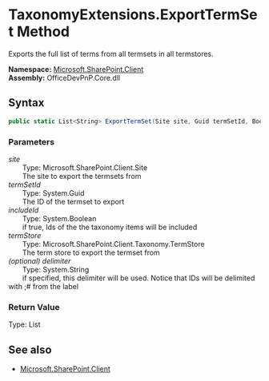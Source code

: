 # TaxonomyExtensions.ExportTermSet Method  
Exports the full list of terms from all termsets in all termstores.  

**Namespace:** [Microsoft.SharePoint.Client](Microsoft.SharePoint.Client.md)  
**Assembly:** OfficeDevPnP.Core.dll  
## Syntax
```C#
public static List<String> ExportTermSet(Site site, Guid termSetId, Boolean includeId, TermStore termStore, String delimiter)
```
### Parameters
*site*  
&emsp;&emsp;Type: Microsoft.SharePoint.Client.Site  
&emsp;&emsp;The site to export the termsets from  
*termSetId*  
&emsp;&emsp;Type: System.Guid  
&emsp;&emsp;The ID of the termset to export  
*includeId*  
&emsp;&emsp;Type: System.Boolean  
&emsp;&emsp;if true, Ids of the the taxonomy items will be included  
*termStore*  
&emsp;&emsp;Type: Microsoft.SharePoint.Client.Taxonomy.TermStore  
&emsp;&emsp;The term store to export the termset from  
*(optional) delimiter*  
&emsp;&emsp;Type: System.String  
&emsp;&emsp;if specified, this delimiter will be used. Notice that IDs will be delimited with ;# from the label  
### Return Value
Type: List<String>  


## See also
- [Microsoft.SharePoint.Client](Microsoft.SharePoint.Client.md)
